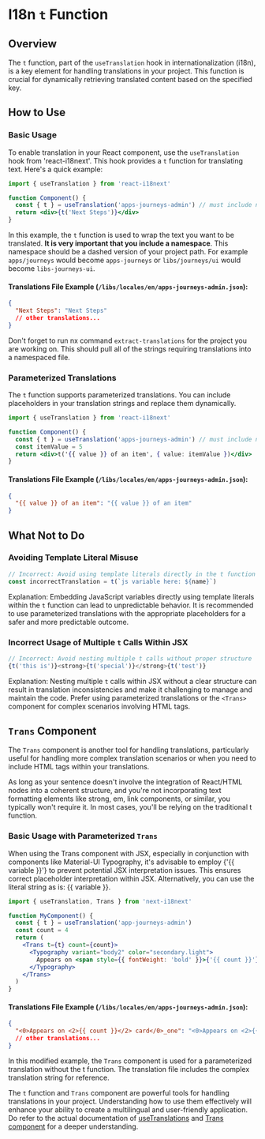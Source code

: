 # I18n `t` Function

## Overview

The `t` function, part of the `useTranslation` hook in internationalization (i18n), is a key element for handling translations in your project. This function is crucial for dynamically retrieving translated content based on the specified key.

## How to Use

### Basic Usage

To enable translation in your React component, use the `useTranslation` hook from 'react-i18next'. This hook provides a `t` function for translating text. Here's a quick example:

```jsx
import { useTranslation } from 'react-i18next'

function Component() {
  const { t } = useTranslation('apps-journeys-admin') // must include namespace
  return <div>{t('Next Steps')}</div>
}
```

In this example, the `t` function is used to wrap the text you want to be translated. **It is very important that you include a namespace**. This namespace should be a dashed version of your project path. For example `apps/journeys` would become `apps-journeys` or `libs/journeys/ui` would become `libs-journeys-ui`.

#### Translations File Example (`/libs/locales/en/apps-journeys-admin.json`):

```json
{
  "Next Steps": "Next Steps"
  // other translations...
}
```

Don't forget to run nx command `extract-translations` for the project you are working on. This should pull all of the strings requiring translations into a namespaced file.

### Parameterized Translations

The `t` function supports parameterized translations. You can include placeholders in your translation strings and replace them dynamically.

```jsx
import { useTranslation } from 'react-i18next'

function Component() {
  const { t } = useTranslation('apps-journeys-admin') // must include namespace
  const itemValue = 5
  return <div>t('{{ value }} of an item', { value: itemValue })</div>
}
```

#### Translations File Example (`/libs/locales/en/apps-journeys-admin.json`):

```json
{
  "{{ value }} of an item": "{{ value }} of an item"
}
```

## What Not to Do

### Avoiding Template Literal Misuse

```jsx
// Incorrect: Avoid using template literals directly in the t function
const incorrectTranslation = t(`js variable here: ${name}`)
```

Explanation: Embedding JavaScript variables directly using template literals within the `t` function can lead to unpredictable behavior. It is recommended to use parameterized translations with the appropriate placeholders for a safer and more predictable outcome.

### Incorrect Usage of Multiple `t` Calls Within JSX

```jsx
// Incorrect: Avoid nesting multiple t calls without proper structure
{t('this is')}<strong>{t('special')}</strong>{t('test')}
```

Explanation: Nesting multiple `t` calls within JSX without a clear structure can result in translation inconsistencies and make it challenging to manage and maintain the code. Prefer using parameterized translations or the `<Trans>` component for complex scenarios involving HTML tags.

## `Trans` Component

The `Trans` component is another tool for handling translations, particularly useful for handling more complex translation scenarios or when you need to include HTML tags within your translations.

As long as your sentence doesn't involve the integration of React/HTML nodes into a coherent structure, and you're not incorporating text formatting elements like strong, em, link components, or similar, you typically won't require it. In most cases, you'll be relying on the traditional t function.

### Basic Usage with Parameterized `Trans`

When using the Trans component with JSX, especially in conjunction with components like Material-UI Typography, it's advisable to employ {'{{ variable }}'} to prevent potential JSX interpretation issues. This ensures correct placeholder interpretation within JSX. Alternatively, you can use the literal string as is: {{ variable }}.

```jsx
import { useTranslation, Trans } from 'next-i18next'

function MyComponent() {
  const { t } = useTranslation('app-journeys-admin')
  const count = 4
  return (
    <Trans t={t} count={count}>
      <Typography variant="body2" color="secondary.light">
        Appears on <span style={{ fontWeight: 'bold' }}>{'{{ count }}'}</span> card
      </Typography>
    </Trans>
  )
}
```

#### Translations File Example (`/libs/locales/en/apps-journeys-admin.json`):

```json
{
  "<0>Appears on <2>{{ count }}</2> card</0>_one": "<0>Appears on <2>{{ count }}</2> card</0>"
  // other translations...
}
```

In this modified example, the `Trans` component is used for a parameterized translation without the t function. The translation file includes the complex translation string for reference.

The `t` function and `Trans` component are powerful tools for handling translations in your project. Understanding how to use them effectively will enhance your ability to create a multilingual and user-friendly application. Do refer to the actual documentation of [useTranslations](https://react.i18next.com/latest/usetranslation-hook) and [Trans component](https://react.i18next.com/latest/trans-component) for a deeper understanding.
